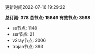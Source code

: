 更新时间2022-07-16 19:29:22

**总订阅: 378**
**总节点: 15646**
**有效节点: 3568**
- ss节点: 1148
- ssr节点: 21
- v2ray节点: 2006
- trojan节点: 393
